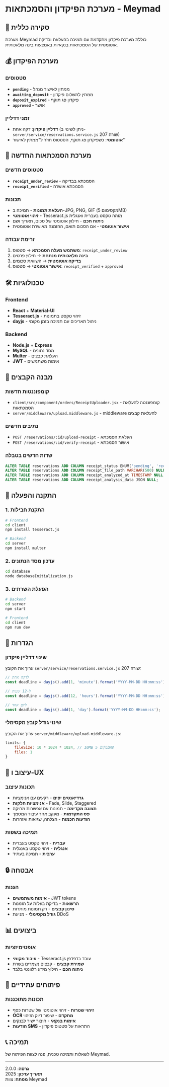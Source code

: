 # מערכת הפיקדון והסמכתאות - Meymad

## 🎯 סקירה כללית

מערכת Meymad כוללת מערכת פיקדון מתקדמת עם תמיכה בהעלאת ובדיקה אוטומטית של הסמכתאות בנקאיות באמצעות בינה מלאכותית.

## 💰 מערכת הפיקדון

### סטטוסים
- **`pending`** - ממתין לאישור מנהל
- **`awaiting_deposit`** - ממתין לתשלום פיקדון
- **`deposit_expired`** - פיקדון פג תוקף
- **`approved`** - אושר

### זמני דדליין
- **דדליין פיקדון**: דקה אחת (ניתן לשינוי ב-`server/service/reservations.service.js` שורה 207)
- **אוטומטי**: כשפיקדון פג תוקף, הסטטוס חוזר ל"ממתין לאישור"

## 📄 מערכת הסמכתאות החדשה

### סטטוסים חדשים
- **`receipt_under_review`** - הסמכתא בבדיקה
- **`receipt_verified`** - הסמכתא אושרה

### תכונות
- **העלאת תמונות** - תמיכה ב-JPG, PNG, GIF (מקסימום 5MB)
- **זיהוי אוטומטי** - Tesseract.js מזהה טקסט בעברית ואנגלית
- **ניתוח חכם** - חילוץ אוטומטי של סכום, תאריך ושם
- **אישור אוטומטי** - אם הסכום תואם, ההזמנה מאושרת אוטומטית

### זרימת עבודה
1. **משתמש מעלה הסמכתא** → סטטוס: `receipt_under_review`
2. **בינה מלאכותית מנתחת** → חילוץ פרטים
3. **בדיקה אוטומטית** → השוואת סכומים
4. **אישור אוטומטי** → סטטוס: `receipt_verified` + `approved`

## 🛠️ טכנולוגיות

### Frontend
- **React** + **Material-UI**
- **Tesseract.js** - זיהוי טקסט בתמונות
- **dayjs** - ניהול תאריכים עם תמיכה בזמן מקומי

### Backend
- **Node.js** + **Express**
- **MySQL** - מסד נתונים
- **Multer** - העלאת קבצים
- **JWT** - אימות משתמשים

## 📁 מבנה הקבצים

### קומפוננטות חדשות
- `client/src/component/orders/ReceiptUploader.jsx` - קומפוננטה להעלאת הסמכתאות
- `server/middleware/upload.middleware.js` - middleware להעלאת קבצים

### נתיבים חדשים
- `POST /reservations/:id/upload-receipt` - העלאת הסמכתא
- `POST /reservations/:id/verify-receipt` - אישור הסמכתא

### שדות חדשים בטבלה
```sql
ALTER TABLE reservations ADD COLUMN receipt_status ENUM('pending', 'receipt_under_review', 'receipt_verified') DEFAULT 'pending';
ALTER TABLE reservations ADD COLUMN receipt_file_path VARCHAR(500) NULL;
ALTER TABLE reservations ADD COLUMN receipt_analyzed_at TIMESTAMP NULL;
ALTER TABLE reservations ADD COLUMN receipt_analysis_data JSON NULL;
```

## 🚀 התקנה והפעלה

### 1. התקנת חבילות
```bash
# Frontend
cd client
npm install tesseract.js

# Backend
cd server
npm install multer
```

### 2. עדכון מסד הנתונים
```bash
cd database
node databaseInitialization.js
```

### 3. הפעלת השרתים
```bash
# Backend
cd server
npm start

# Frontend
cd client
npm run dev
```

## 🔧 הגדרות

### שינוי דדליין פיקדון
ערוך את הקובץ `server/service/reservations.service.js` שורה 207:
```javascript
// לדקה אחת
const deadline = dayjs().add(1, 'minute').format('YYYY-MM-DD HH:mm:ss');

// ל-12 שעות
const deadline = dayjs().add(12, 'hours').format('YYYY-MM-DD HH:mm:ss');

// ליום אחד
const deadline = dayjs().add(1, 'day').format('YYYY-MM-DD HH:mm:ss');
```

### שינוי גודל קובץ מקסימלי
ערוך את הקובץ `server/middleware/upload.middleware.js`:
```javascript
limits: {
    fileSize: 10 * 1024 * 1024, // 10MB במקום 5MB
    files: 1
}
```

## 🎨 עיצוב ו-UX

### תכונות עיצוב
- **גרדיאנטים יפים** - רקעים עם אנימציות
- **אנימציות חלקות** - Fade, Slide, Staggered
- **תצוגה מקדימה** - תמונות עם אפשרות מחיקה
- **פס התקדמות** - מעקב אחר עיבוד המסמך
- **הודעות חכמות** - הצלחה, שגיאות ואזהרות

### תמיכה בשפות
- **עברית** - זיהוי טקסט בעברית
- **אנגלית** - זיהוי טקסט באנגלית
- **ערבית** - תמיכה בעתיד

## 🔒 אבטחה

### הגנות
- **אימות משתמשים** - JWT tokens
- **הרשאות** - בדיקת בעלות על הזמנות
- **סינון קבצים** - רק תמונות מותרות
- **גודל מקסימלי** - מניעת DDoS

## 📊 ביצועים

### אופטימיזציות
- **עיבוד מקומי** - Tesseract.js עובד בדפדפן
- **שמירת קבצים** - קבצים נשמרים בשרת
- **ניתוח חכם** - חילוץ מידע רלוונטי בלבד

## 🚧 פיתוחים עתידיים

### תכונות מתוכננות
- **זיהוי שטרות** - זיהוי אוטומטי של שטרות כסף
- **OCR מתקדם** - שיפור דיוק הזיהוי
- **אימות בנקאי** - חיבור ישיר לבנקים
- **הודעות SMS** - התראות על סטטוס פיקדון

## 📞 תמיכה

לשאלות ותמיכה טכנית, פנה לצוות הפיתוח של Meymad.

---

**גרסה**: 2.0.0  
**תאריך עדכון**: 2025  
**מפתח**: צוות Meymad 